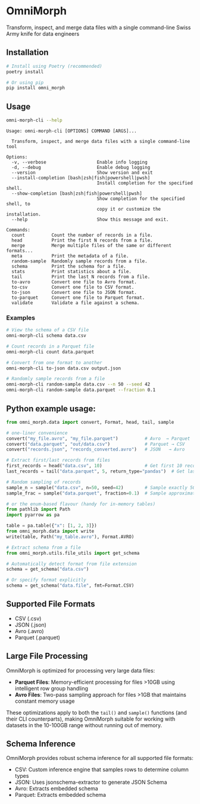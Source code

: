 # OmniMorph
Transform, inspect, and merge data files with a single command-line Swiss Army knife for data engineers

## Installation

```bash
# Install using Poetry (recommended)
poetry install

# Or using pip
pip install omni_morph
```

## Usage

```bash
omni-morph-cli --help
```

```text
Usage: omni-morph-cli [OPTIONS] COMMAND [ARGS]...

  Transform, inspect, and merge data files with a single command-line tool

Options:
  -v, --verbose                   Enable info logging
  -d, --debug                     Enable debug logging
  --version                       Show version and exit
  --install-completion [bash|zsh|fish|powershell|pwsh]
                                  Install completion for the specified shell.
  --show-completion [bash|zsh|fish|powershell|pwsh]
                                  Show completion for the specified shell, to
                                  copy it or customize the installation.
  --help                          Show this message and exit.

Commands:
  count          Count the number of records in a file.
  head           Print the first N records from a file.
  merge          Merge multiple files of the same or different formats...
  meta           Print the metadata of a file.
  random-sample  Randomly sample records from a file.
  schema         Print the schema for a file.
  stats          Print statistics about a file.
  tail           Print the last N records from a file.
  to-avro        Convert one file to Avro format.
  to-csv         Convert one file to CSV format.
  to-json        Convert one file to JSON format.
  to-parquet     Convert one file to Parquet format.
  validate       Validate a file against a schema.
```

### Examples

```bash
# View the schema of a CSV file
omni-morph-cli schema data.csv

# Count records in a Parquet file
omni-morph-cli count data.parquet

# Convert from one format to another
omni-morph-cli to-json data.csv output.json

# Randomly sample records from a file
omni-morph-cli random-sample data.csv --n 50 --seed 42
omni-morph-cli random-sample data.parquet --fraction 0.1
```

## Python example usage:
```python
from omni_morph.data import convert, Format, head, tail, sample

# one-liner convenience
convert("my_file.avro", "my_file.parquet")          # Avro  → Parquet
convert("data.parquet", "out/data.csv")             # Parquet → CSV
convert("records.json", "records_converted.avro")   # JSON   → Avro

# Extract first/last records from files
first_records = head("data.csv", 10)                # Get first 10 records as PyArrow Table
last_records = tail("data.parquet", 5, return_type="pandas")  # Get last 5 records as Pandas DataFrame

# Random sampling of records
sample_n = sample("data.csv", n=50, seed=42)        # Sample exactly 50 records
sample_frac = sample("data.parquet", fraction=0.1)  # Sample approximately 10% of records

# or the enum-based flavour (handy for in-memory tables)
from pathlib import Path
import pyarrow as pa

table = pa.table({"x": [1, 2, 3]})
from omni_morph.data import write
write(table, Path("my_table.avro"), Format.AVRO)

# Extract schema from a file
from omni_morph.utils.file_utils import get_schema

# Automatically detect format from file extension
schema = get_schema("data.csv")

# Or specify format explicitly
schema = get_schema("data.file", fmt=Format.CSV)
```

## Supported File Formats

- CSV (.csv)
- JSON (.json)
- Avro (.avro)
- Parquet (.parquet)

## Large File Processing

OmniMorph is optimized for processing very large data files:

- **Parquet Files**: Memory-efficient processing for files >10GB using intelligent row group handling
- **Avro Files**: Two-pass sampling approach for files >1GB that maintains constant memory usage

These optimizations apply to both the `tail()` and `sample()` functions (and their CLI counterparts), making OmniMorph suitable for working with datasets in the 10-100GB range without running out of memory.

## Schema Inference

OmniMorph provides robust schema inference for all supported file formats:

- CSV: Custom inference engine that samples rows to determine column types
- JSON: Uses jsonschema-extractor to generate JSON Schema
- Avro: Extracts embedded schema
- Parquet: Extracts embedded schema